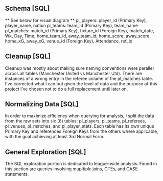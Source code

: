 ## Schema [SQL]
** See below for visual diagram **
pl_players: player_id (Primary Key), player_name, nation
pl_teams: team_id (Primary Key), team_name
pl_matches: match_id (Primary Key), fixture_id (Foreign Key), match_date, Wk, Day, Time, home_team_id, away_team_id, home_score, away_score, home_xG, away_xG, venue_id (Foreign Key), Attendance, ref_id

## Cleanup [SQL]
Cleanup was mostly about making sure naming conventions were parallel across all tables (Manchester United vs Manchester Utd). There are instances of a wrong entry in the referee column of the pl_matches table. I've corrected what I can but given the level of data and the purpose of this project I've chosen not to do a full replacement until later on. 

## Normalizing Data [SQL]
In order to maximize efficiency when querying for analysis, I split the data from the raw sets into six (6) tables; pl_players, pl_teams, pl_referees, pl_venues, pl_matches, and pl_player_stats. Each table has its own unique Primary Key and references Foreign Keys from the others where applicable, with the goal achieving at least 3rd Normal Form.

## General Exploration [SQL]
The SQL exploration portion is dedicated to league-wide analysis. Found in this section are queries involving mupltiple joins, CTEs, and CASE statements. 